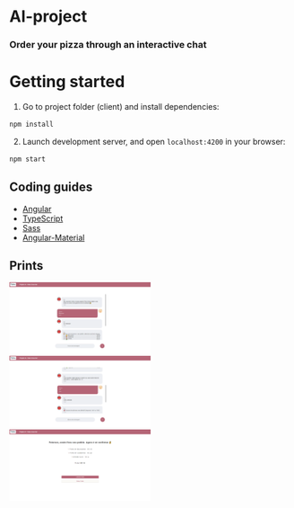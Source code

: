 # AI-project
 
### Order your pizza through an interactive chat

# Getting started

1. Go to project folder (client) and install dependencies:
 ```bash
 npm install
 ```
 
2. Launch development server, and open `localhost:4200` in your browser:
 ```bash
 npm start
 ```
 
 ## Coding guides

- [Angular](docs/coding-guides/angular.md)
- [TypeScript](docs/coding-guides/typescript.md)
- [Sass](docs/coding-guides/sass.md)
- [Angular-Material](https://material.angular.io/)

 ## Prints
<img src="https://github.com/petscaramussi/images/blob/main/1.PNG" width="50%" hight="50%">
<img src="https://github.com/petscaramussi/images/blob/main/2.PNG" width="50%" hight="50%">
<img src="https://github.com/petscaramussi/images/blob/main/3.PNG" width="50%" hight="50%">
 

